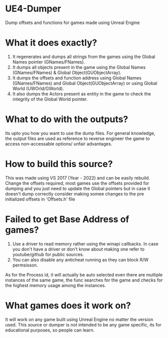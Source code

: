 # UE4-Dumper
Dump offsets and functions for games made using Unreal Engine 

# What it does exactly?
1. It regenerates and dumps all strings from the games using the Global Names pointer (GNames/FNames).
2. It dumps all objects present in the game using the Global Names (GNames/FNames) & Global Object(GUObjectArray).
3. It dumps the offsets and function address using Global Names (GNames/FNames) and Global Object(GUObjectArray) or using Global World (UWOrld/GWorld).
4. It also dumps the Actors present as entity in the game to check the integrity of the Global World pointer.

# What to do with the outputs?
Its upto you how you want to use the dump files. For general knowledge, the output files are used as reference to reverse engineer the game to access non-accessable options/ unfair advantages.

# How to build this source?
This was made using VS 2017 (Year - 2022) and can be easily rebuild. 
Change the offsets required, most games use the offsets provided for dumping and you just need to update the Global pointers but in case it doesn't dump correctly consider making somee changes to the pre initialized offsets in 'Offsets.h' file

# Failed to get Base Address of games?
1. Use a driver to read memory rather using the winapi callbacks. In case you don't have a driver or don't know about making one refer to youtube/github for public sources.
2. You can also disable any anticheat running as they can block R/W permsisson.

As for the Process id, it will actually be auto selected even there are multiple instances of the same game, the func searches for the game and checks for the highest memory usage among the instances.

# What games does it work on?
It will work on any game built using Unreal Engine no matter the version used. 
This source or dumper is not intended to be any game specific, its for educational purposes, so people can learn.
